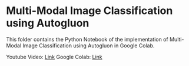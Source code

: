 # Multi-Modal Image Classification using Autogluon

This folder contains the Python Notebook of the implementation of Multi-Modal Image Classification using Autogluon in Google Colab.

Youtube Video: [Link](https://youtu.be/L_X5DKFGgCY?feature=shared)
Google Colab: [Link](https://colab.research.google.com/drive/1I4_8uR9Y7xuZzG2_tLZ52NK8qGwP7A2u?usp=sharing)
